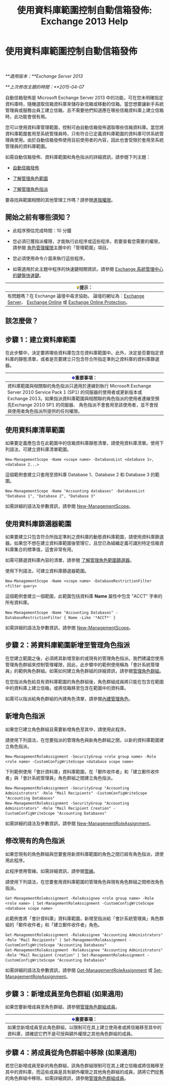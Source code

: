 ﻿---
title: '使用資料庫範圍控制自動信箱發佈: Exchange 2013 Help'
TOCTitle: 使用資料庫範圍控制自動信箱發佈
ms:assetid: 8eaff177-2251-4c8b-8570-c91a77d0a6fc
ms:mtpsurl: https://technet.microsoft.com/zh-tw/library/Ff628332(v=EXCHG.150)
ms:contentKeyID: 50473714
ms.date: 05/21/2018
mtps_version: v=EXCHG.150
ms.translationtype: MT
---

# 使用資料庫範圍控制自動信箱發佈

 

_**適用版本：**Exchange Server 2013_

_**上次修改主題的時間：**2015-04-07_

自動信箱發佈是 Microsoft Exchange Server 2013 中的功能，可在您未明確指定資料庫時，隨機選取信箱資料庫來儲存新信箱或移動的信箱。當您想要讓新手系統管理員或服務台員工建立信箱，且不需要他們知道應在哪些信箱資料庫上建立信箱時，此功能會很有用。

您可以使用資料庫管理範圍，控制可由自動信箱發佈選取哪些信箱資料庫。當您將資料庫範圍套用至系統管理員時，只有符合已定義資料庫範圍的資料庫可供系統管理員使用。由於自動信箱發佈使用目前使用者的內容，因此也會受限於套用至系統管理員的資料庫範圍。

如需自動信箱發佈、資料庫範圍和角色指派的詳細資訊，請參閱下列主題：

  - [自動信箱發佈](automatic-mailbox-distribution-exchange-2013-help.md)

  - [了解管理角色範圍](understanding-management-role-scopes-exchange-2013-help.md)

  - [了解管理角色指派](understanding-management-role-assignments-exchange-2013-help.md)

要尋找與範圍相關的其他管理工作嗎？請參閱[進階權限](advanced-permissions-exchange-2013-help.md)。

## 開始之前有哪些須知？

  - 此程序預估完成時間：10 分鐘

  - 您必須已獲指派權限，才能執行此程序或這些程序。若要查看您需要的權限，請參閱 [角色管理權限](role-management-permissions-exchange-2013-help.md)主題中的「管理範圍」項目。

  - 您必須使用命令介面來執行這些程序。

  - 如需適用於此主題中程序的快速鍵相關資訊，請參閱 [Exchange 系統管理中心的鍵盤快速鍵](keyboard-shortcuts-in-the-exchange-admin-center-exchange-online-protection-help.md)。

<table>
<thead>
<tr class="header">
<th><img src="images/Bb124558.tip(EXCHG.150).gif" title="提示" alt="提示" />提示：</th>
</tr>
</thead>
<tbody>
<tr class="odd">
<td>有問題嗎？在 Exchange 論壇中尋求協助。 論壇的網址為：<a href="https://go.microsoft.com/fwlink/p/?linkid=60612">Exchange Server</a>、 <a href="https://go.microsoft.com/fwlink/p/?linkid=267542">Exchange Online</a> 或 <a href="https://go.microsoft.com/fwlink/p/?linkid=285351">Exchange Online Protection</a>。</td>
</tr>
</tbody>
</table>


## 該怎麼做？

## 步驟 1：建立資料庫範圍

在此步驟中，決定要將哪些資料庫包含在資料庫範圍中。此外，決定是否要指定資料庫的靜態清單，或者是否要建立只包含符合所指定準則之資料庫的資料庫篩選器。

<table>
<thead>
<tr class="header">
<th><img src="images/Bb124558.important(EXCHG.150).gif" title="重要事項" alt="重要事項" />重要事項：</th>
</tr>
</thead>
<tbody>
<tr class="odd">
<td>資料庫範圍與相關聯的角色指派只適用於連線到執行 Microsoft Exchange Server 2010 Service Pack 1 (SP1) 的伺服器的使用者或更新版本或Exchange 2013。如果指派資料庫範圍與相關聯的角色指派的使用者連線至預先Exchange 2010 SP1 的伺服器、 角色指派不會套用至該使用者，並不會授與使用者角色指派所提供的任何權限。</td>
</tr>
</tbody>
</table>


## 使用資料庫清單範圍

如果要定義應包含在此範圍中的信箱資料庫靜態清單，請使用資料庫清單。使用下列語法，可建立資料庫清單範圍。

    New-ManagementScope -Name <scope name> -DatabaseList <database 1>, <database 2...>

這個範例會建立只套用至資料庫 Database 1、Database 2 和 Database 3 的範圍。

    New-ManagementScope -Name "Accounting databases" -DatabaseList "Database 1", "Database 2", "Database 3"

如需詳細的語法及參數資訊，請參閱 [New-ManagementScope](https://technet.microsoft.com/zh-tw/library/dd335137\(v=exchg.150\))。

## 使用資料庫篩選器範圍

如果要建立只包含符合所指定準則之資料庫的動態資料庫範圍，請使用資料庫篩選器。如果您不想在建立資料庫範圍後管理它，且您已為組織定義可識別特定信箱資料庫集合的標準值，這會非常有用。

如需可篩選資料庫內容的清單，請參閱 [了解管理角色範圍篩選器](understanding-management-role-scope-filters-exchange-2013-help.md)。

使用下列語法，可建立資料庫篩選器範圍。

    New-ManagementScope -Name <scope name> -DatabaseRestrictionFilter <filter query>

這個範例會建立一個範圍，此範圍包括資料庫 **Name** 屬性中包含 "ACCT" 字串的所有資料庫。

    New-ManagementScope -Name "Accounting Databases" -DatabaseRestrictionFilter { Name -Like '*ACCT*' }

如需詳細的語法及參數資訊，請參閱 [New-ManagementScope](https://technet.microsoft.com/zh-tw/library/dd335137\(v=exchg.150\))。

## 步驟 2：將資料庫範圍新增至管理角色指派

在您建立範圍之後，必須將其新增至新的或現有的管理角色指派。我們建議您使用管理角色群組來控制管理權限，因此，此步驟中的範例使用稱為「會計系統管理員」的範例角色群組。如需如何建立角色群組的詳細資訊，請參閱[管理角色群組](manage-role-groups-exchange-2013-help.md)。

在您指派角色給具有資料庫範圍的角色群組後，角色群組成員將只能在包含在範圍中的資料庫上建立信箱，或將信箱移至包含在範圍中的資料庫。

如需可以指派給角色群組的內建角色清單，請參閱[內建管理角色](built-in-management-roles-exchange-2013-help.md)。

## 新增角色指派

如果您已建立角色群組且需要新增角色至其中，請使用此程序。

請使用下列語法，在您要指派的管理角色與新角色群組之間，以新的資料庫範圍建立角色指派。

    New-ManagementRoleAssignment -SecurityGroup <role group name> -Role <role name> -CustomConfigWriteScope <database scope name>

下列範例使用「會計資料庫」資料庫範圍，在「郵件收件者」和「建立郵件收件者」與「會計系統管理員」角色群組之間建立角色指派。

    New-ManagementRoleAssignment -SecurityGroup "Accounting Administrators" -Role "Mail Recipients" -CustomConfigWriteScope "Accounting Databases"
    New-ManagementRoleAssignment -SecurityGroup "Accounting Administrators" -Role "Mail Recipient Creation" -CustomConfigWriteScope "Accounting Databases"

如需詳細的語法及參數資訊，請參閱 [New-ManagementRoleAssignment](https://technet.microsoft.com/zh-tw/library/dd335193\(v=exchg.150\))。

## 修改現有的角色指派

如果您現有的角色群組與您要套用新資料庫範圍的角色之間已經有角色指派，請使用此程序。

此程序使用管線。如需詳細資訊，請參閱[管線](https://technet.microsoft.com/zh-tw/library/aa998260\(v=exchg.150\))。

請使用下列語法，在您要套用資料庫範圍的管理角色與現有角色群組之間修改角色指派。

    Get-ManagementRoleAssignment -RoleAssignee <role group name> -Role <role name> | Set-ManagementRoleAssignment -CustomConfigWriteScope <database scope name>

此範例會將「會計資料庫」資料庫範圍，新增至指派給「會計系統管理員」角色群組的「郵件收件者」和「建立郵件收件者」角色。

    Get-ManagementRoleAssignment -RoleAssignee "Accounting Administrators" -Role "Mail Recipients" | Set-ManagementRoleAssignment -CustomConfigWriteScope "Accounting Databases"
    Get-ManagementRoleAssignment -RoleAssignee "Accounting Administrators" -Role "Mail Recipient Creation" | Set-ManagementRoleAssignment -CustomConfigWriteScope "Accounting Databases"

如需詳細的語法及參數資訊，請參閱 [Get-ManagementRoleAssignment](https://technet.microsoft.com/zh-tw/library/dd351024\(v=exchg.150\)) 或 [Set-ManagementRoleAssignment](https://technet.microsoft.com/zh-tw/library/dd335173\(v=exchg.150\))。

## 步驟 3：新增成員至角色群組 (如果適用)

如果您要新增成員至角色群組，請參閱[管理角色群組成員](manage-role-group-members-exchange-2013-help.md)。

<table>
<thead>
<tr class="header">
<th><img src="images/Bb124558.important(EXCHG.150).gif" title="重要事項" alt="重要事項" />重要事項：</th>
</tr>
</thead>
<tbody>
<tr class="odd">
<td>如果您新增成員至此角色群組，以限制可在其上建立使用者或將信箱移至其中的資料庫，請確認它們不是可授與額外權限之其他角色群組的成員。</td>
</tr>
</tbody>
</table>


## 步驟 4：將成員從角色群組中移除 (如果適用)

若您已新增成員至新的角色群組，該角色群組限制可在其上建立信箱或將信箱移至其中的資料庫，而這些成員是具有額外權限之其他角色群組的成員，請將它們從舊的角色群組中移除。如需詳細資訊，請參閱[管理角色群組成員](manage-role-group-members-exchange-2013-help.md)。

